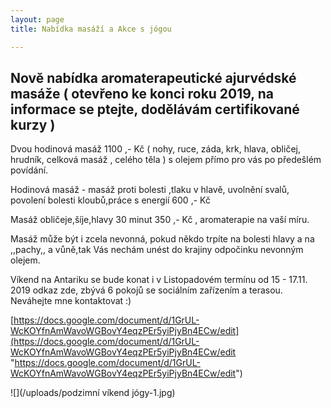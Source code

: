 ```yaml
---
layout: page
title: Nabídka masáží a Akce s jógou

---
```

## Nově nabídka aromaterapeutické ajurvédské masáže ( otevřeno ke konci roku 2019, na informace se ptejte, dodělávám certifikované kurzy )

Dvou hodinová masáž 1100 ,- Kč ( nohy, ruce, záda, krk, hlava, obličej, hrudník, celková masáž , celého těla ) s olejem přímo pro vás po předešlém povídání.

Hodinová masáž - masáž proti bolesti ,tlaku v hlavě, uvolnění svalů, povolení bolesti kloubů,práce s energií 600 ,- Kč

Masáž obličeje,šíje,hlavy 30 minut 350 ,- Kč , aromaterapie na vaší míru.

Masáž může být i zcela nevonná, pokud někdo trpíte na bolesti hlavy a na ,,pachy,, a vůně,tak Vás nechám unést do krajiny odpočinku nevonným olejem.

Víkend na Antariku se bude konat i v Listopadovém termínu od 15 - 17.11. 2019 odkaz zde, zbývá 6 pokojů se sociálním zařízením a terasou. Neváhejte mne kontaktovat :)

[https://docs.google.com/document/d/1GrUL-WcKOYfnAmWavoWGBovY4eqzPEr5yiPjyBn4ECw/edit](https://docs.google.com/document/d/1GrUL-WcKOYfnAmWavoWGBovY4eqzPEr5yiPjyBn4ECw/edit "https://docs.google.com/document/d/1GrUL-WcKOYfnAmWavoWGBovY4eqzPEr5yiPjyBn4ECw/edit")

![](/uploads/podzimní víkend jógy-1.jpg)